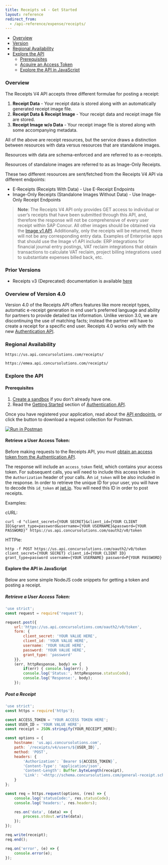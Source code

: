 ```yaml
---
title: Receipts v4 - Get Started
layout: reference
redirect_from:
  - /api-reference/expense/receipts/
---
```


* [Overview](#overview)
* [Version](#version)
* [Regional Availability](#regional-availability)
* [Explore the API](#explore-the-api)
  * [Prerequisites](#prerequisites)
  * [Acquire an Access Token](#retrieve-a-user-access-token)
  * [Explore the API in JavaScript](#explore-the-api-in-javascript)

### Overview

The Receipts V4 API accepts three different formulae for posting a receipt:

1. __Receipt Data__ - Your receipt data is stored along with an automatically generated receipt image file.
2. __Receipt Data & Receipt Image__ - Your receipt data and receipt image file are stored.
3. __Receipt Image w/o Data__ - Your receipt image file is stored along with some accompanying metadata.

All of the above are receipt resources, but the service draws a distinction between resources with data versus resources that are standalone images.

Resources with data are schema-enforced and are referred to as e-receipts.

Resources of standalone images are referred to as as Image-Only Receipts.

These two different resources are sent/fetched from the Receipts V4 API via different endpoints:
* E-Receipts (Receipts With Data) - Use E-Receipt Endpoints
* Image-Only Receipts (Standalone Images Without Data) - Use Image-Only Receipt Endpoints

> **Note**: The Receipts V4 API only provides GET access to individual or user’s receipts that have been submitted through this API, and, therefore the response will not be comprehensive of every user receipt within SAP Concur. All other images should be obtained via the [Image v1 API](./image/v1.image.html). Additionally, only the receipts will be returned, there will not be any corresponding entry data. Examples of Enterprise apps that should use the Image v1 API include: ERP integrations for financial journal entry postings, VAT reclaim integrations that obtain transactions to calculate VAT reclaim, project billing integrations used to substantiate expenses billed back, etc. 

### Prior Versions

* Receipts v3 (Deprecated) documentation is available [here](./v3.receipts.html)

### Overview of Version 4.0

Version 4.0 of the Receipts API offers features like more receipt types, automatic e-receipt generation in end user’s preferred language and ability for partners to provide detailed tax information. Unlike version 3.0, we are discontinuing the use of matching facts; instead the partner will have to create a receipt for a specific end user. Receipts 4.0 works only with the new [Authentication API](https://developer.concur.com/api-reference/authentication/apidoc.html).

### Regional Availability

```
https://us.api.concursolutions.com/receipts/
```

```
https://emea.api.concursolutions.com/receipts/
```

### Explore the API

#### Prerequisites

1. [Create a sandbox](https://developer.concur.com/manage-apps/register.html) if you don't already have one.
2. Read the [Getting Started](https://developer.concur.com/api-reference/authentication/getting-started.html) section of [Authentication API](https://developer.concur.com/api-reference/authentication/apidoc.html).

Once you have registered your application, read about the [API endpoints](/api-reference/receipts/endpoints.html), or click the button to download a request collection for Postman.

<a href="https://app.getpostman.com/run-collection/bfe85f4a4e435a161a8a" target="_blank" onclick="ga('send', 'event', 'Postman', 'Click', 'https://app.getpostman.com/run-collection/bfe85f4a4e435a161a8a');">
  <img src="https://run.pstmn.io/button.svg" alt="Run in Postman">
</a>

#### Retrieve a User Access Token:

Before making requests to the Receipts API, you must [obtain an access token from the Authentication API](https://developer.concur.com/api-reference/authentication/getting-started.html).

The response will include an `access_token` field, which contains your access token. For subsequent calls, you will need to include this access token in the `Authorization` header of your calls. An `id_token` will be also included in the response. In order to retrieve the unique ID for your user, you will have to decode this `id_token` at [jwt.io](https://jwt.io/). You will need this ID in order to post receipts.

Examples:

cURL:

```shell
curl -d "client_secret={YOUR SECRET}&client_id={YOUR CLIENT ID}&grant_type=password&username={YOUR USERNAME}&password={YOUR PASSWORD}" https://us.api.concursolutions.com/oauth2/v0/token
```

HTTPie:

```shell
http -f POST https://us.api.concursolutions.com/oauth2/v0/token client_secret={YOUR SECRET} client_id={YOUR CLIENT ID} grant_type=password username={YOUR USERNAME} password=P{YOUR PASSWORD}
```

#### Explore the API in JavaScript

Below are some simple NodeJS code snippets for getting a token and posting a receipt.

##### Retrieve a User Access Token:

```js
'use strict';
const request = require('request');

request.post({
    url:'https://us.api.concursolutions.com/oauth2/v0/token',
    form: {
        client_secret: 'YOUR VALUE HERE',
        client_id: 'YOUR VALUE HERE',
        username: 'YOUR VALUE HERE',
        password: 'YOUR VALUE HERE',
        grant_type: 'password'
    }},
    (err, httpResponse, body) => {
        if(err) { console.log(err); }
        console.log('Status:', httpResponse.statusCode);
        console.log('Response:', body);
    });
```

##### Post a Receipt

```js
'use strict';
const https = require('https');

const ACCESS_TOKEN = 'YOUR ACCESS TOKEN HERE';
const USER_ID = 'YOUR VALUE HERE';
const receipt = JSON.stringify(YOUR_RECEIPT_HERE);

const options = {
    hostname: 'us.api.concursolutions.com',
    path: `/receipts/v4/users/${USER_ID}`,
    method: 'POST',
    headers: {
        'Authorization': `Bearer ${ACCESS_TOKEN}`,
        'Content-Type': 'application/json',
        'Content-Length': Buffer.byteLength(receipt),
        'Link': '<http://schema.concursolutions.com/general-receipt.schema.json>;rel=describedBy'
    }
};

const req = https.request(options, (res) => {
    console.log('statusCode:', res.statusCode);
    console.log('headers:', res.headers);

    res.on('data', (data) => {
        process.stdout.write(data);
    });
});

req.write(receipt);
req.end();

req.on('error', (e) => {
    console.error(e);
});
```
